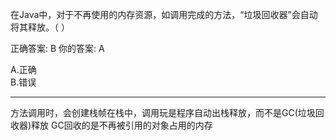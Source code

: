 在Java中，对于不再使用的内存资源，如调用完成的方法，“垃圾回收器”会自动将其释放。（  ）


正确答案: B   你的答案: A

A.正确  
B.错误
<hr/>
方法调用时，会创建栈帧在栈中，调用玩是程序自动出栈释放，而不是GC(垃圾回收器)释放    
GC回收的是不再被引用的对象占用的内存 

